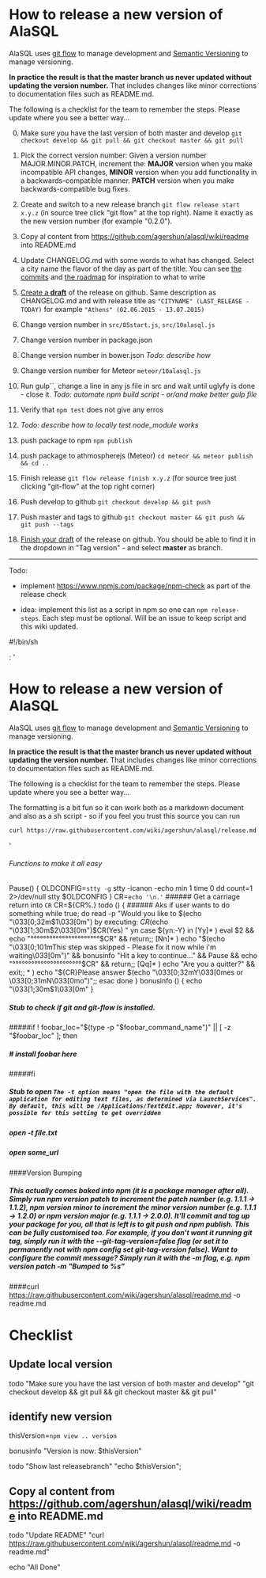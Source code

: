 # How to release a new version of AlaSQL

AlaSQL uses [git flow](http://danielkummer.github.io/git-flow-cheatsheet/) to manage development and [Semantic Versioning](http://semver.org) to manage versioning. 

**In practice the result is that the master branch us never updated without updating the version number.**
That includes changes like minor corrections to documentation files such as README.md. 

The following is a checklist for the team to remember the steps. Please update where you see a better way...


0. Make sure you have the last version of both master and develop `git checkout develop && git pull && git checkout master && git pull`
    
0. Pick the correct version number: Given a version number MAJOR.MINOR.PATCH, increment the: **MAJOR** version when you make incompatible API changes, **MINOR** version when you add functionality in a backwards-compatible manner. **PATCH** version when you make backwards-compatible bug fixes.

0. Create and switch to a new release branch `git flow release start x.y.z` (in source tree click "git flow" at the top right). Name it exactly as the new version number (for example "0.2.0"). 

0. Copy al content from https://github.com/agershun/alasql/wiki/readme into README.md
0. Update CHANGELOG.md with some words to what has changed. Select a city name the flavor of the day as part of the title. You can see [the commits](https://github.com/agershun/alasql/commits/) and [the roadmap](https://trello.com/b/qxz65pVi/alasql-roadmap) for inspiration to what to write

0. [Create a **draft**](https://github.com/agershun/alasql/releases/new) of the release on github. Same description as CHANGELOG.md and with release title as `"CITYNAME" (LAST_RELEASE - TODAY)` for example `"Athens" (02.06.2015 - 13.07.2015)` 

0. Change version number in `src/05start.js`, `src/10alasql.js` 

0. Change version number in package.json 

0. Change version number in bower.json _Todo: describe how_

0. Change version number for Meteor `meteor/10alasql.js`

0. Run gulp``, change a line in any js file in src and wait until uglyfy is done - close it. _Todo: automate npm build script - or/and make better gulp file_ 

0. Verify that `npm test` does not give any erros

0. _Todo: describe how to locally test node_module works_

0. push package to npm `npm publish` 

0. push package to athmospherejs (Meteor) `cd meteor && meteor publish && cd ..` 

0. Finish release `git flow release finish x.y.z` (for source tree just clicking "git-flow" at the top right corner)

0. Push develop to github `git checkout develop && git push`

0. Push master and tags to github `git checkout master && git push && git push --tags`

0. [Finish your draft](https://github.com/agershun/alasql/releases/) of the release on github. You should be able to find it in the dropdown in "Tag version" - and select **master** as branch.

----

Todo: 

* implement https://www.npmjs.com/package/npm-check as part of the release check

* idea: implement this list as a script in npm so one can `npm release-steps`. Each step must be optional. Will be an issue to keep script and this wiki updated.



#!/bin/sh

: '
# How to release a new version of AlaSQL

AlaSQL uses [git flow](http://danielkummer.github.io/git-flow-cheatsheet/) to manage development and [Semantic Versioning](http://semver.org) to manage versioning. 

**In practice the result is that the master branch us never updated without updating the version number.**
That includes changes like minor corrections to documentation files such as README.md. 

The following is a checklist for the team to remember the steps. Please update where you see a better way...

The formatting is a bit fun so it can work both as a markdown document and also as a sh script - so if you feel you trust this source you can run

```sh
curl https://raw.githubusercontent.com/wiki/agershun/alasql/release.md | sh
```
'

###### Functions to make it all easy
Pause() {
 OLDCONFIG=`stty -g`
 stty -icanon -echo min 1 time 0
 dd count=1 2>/dev/null
 stty $OLDCONFIG
}
CR=`echo '\n.'` ###### Get a carriage return into `CR`
CR=${CR%.}
todo () { ###### Aks if user wants to do something
    while true; do
        read -p "Would you like to $(echo "\033[0;32m$1\033[0m") by executing: $CR$(echo "\033[1;30m$2\033[0m")$CR(Yes) " yn
        case ${yn:-Y} in
            [Yy]* ) eval $2 && echo "°°°°°°°°°°°°°°°°°°°°°°$CR" && return;;
            [Nn]* ) echo "$(echo "\033[0;101mThis step was skipped - Please fix it now while i'm waiting\033[0m")" && bonusinfo "Hit a key to continue..." && Pause && echo "°°°°°°°°°°°°°°°°°°°°°°$CR" && return;;
            [Qq]* ) echo "Are you a quitter?" && exit;;
            * ) echo "${CR}Please answer $(echo "\033[0;32mY\033[0mes or \033[0;31mN\033[0mo")";;
        esac
    done
}
bonusinfo () {
    echo "\033[1;30m$1\033[0m"
}
##### Stub to check if git and git-flow is installed.
#####if ! foobar_loc="$(type -p "$foobar_command_name")" || [ -z "$foobar_loc" ]; then
#####  # install foobar here
#####fi
##### Stub to open `The -t option means "open the file with the default application for editing text files, as determined via LaunchServices". By default, this will be /Applications/TextEdit.app; however, it's possible for this setting to get overridden`
##### open -t file.txt
##### open some_url
####Version Bumping
##### This actually comes baked into npm (it is a package manager after all). Simply run npm version patch to increment the patch number (e.g. 1.1.1 -> 1.1.2), npm version minor to increment the minor version number (e.g. 1.1.1 -> 1.2.0) or npm version major (e.g. 1.1.1 -> 2.0.0). It'll commit and tag up your package for you, all that is left is to git push and npm publish. This can be fully customised too. For example, if you don't want it running git tag, simply run it with the --git-tag-version=false flag (or set it to permanently not with npm config set git-tag-version false). Want to configure the commit message? Simply run it with the -m flag, e.g. npm version patch -m "Bumped to %s"
####curl https://raw.githubusercontent.com/wiki/agershun/alasql/readme.md -o readme.md



# Checklist

## Update local version
todo "Make sure you have the last version of both master and develop" "git checkout develop && git pull && git checkout master && git pull"



## identify new version
thisVersion=`npm view .. version`

bonusinfo "Version is now: $thisVersion"

todo "Show last releasebranch" "echo $thisVersion";



##  Copy al content from https://github.com/agershun/alasql/wiki/readme into README.md
todo "Update README" "curl https://raw.githubusercontent.com/wiki/agershun/alasql/readme.md -o readme.md"


echo "All Done"
